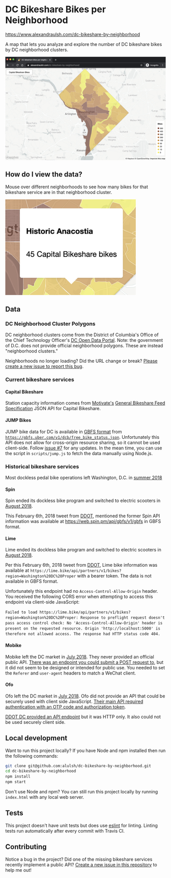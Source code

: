 # DC Bikeshare Bikes per Neighborhood

https://www.alexandraulsh.com/dc-bikeshare-by-neighborhood

A map that lets you analyze and explore the number of DC bikeshare bikes by DC neighborhood clusters.

![Screenshot of dc-bikeshare-by-neighborhood map](assets/map-full.png)

## How do I view the data?

Mouse over different neighborhoods to see how many bikes for that bikeshare service are in that neighborhood cluster.

![Neighborhood mouseover popup with number of bikeshare bikes](assets/mouseover.png)

## Data

### DC Neighborhood Cluster Polygons

DC neighborhood clusters come from the District of Columbia's Office of the Chief Technology Officer's [DC Open Data Portal](http://opendata.dc.gov/datasets/neighborhood-clusters). Note: the government of D.C. does not provide official neighborhood polygons. These are instead "neighborhood clusters."

Neighborhoods no longer loading? Did the URL change or break? [Please create a new issue to report this bug](https://github.com/alulsh/dc-bikeshare-by-neighborhood/issues/new).

### Current bikeshare services

#### Capital Bikeshare

Station capacity information comes from [Motivate's](https://www.motivateco.com/use-our-data/) [General Bikeshare Feed Specification](https://gbfs.capitalbikeshare.com/gbfs/gbfs.json) JSON API for Capital Bikeshare.

#### JUMP Bikes

JUMP bike data for DC is available in [GBFS format](https://github.com/NABSA/gbfs) from [`https://gbfs.uber.com/v1/dcb/free_bike_status.json`](https://gbfs.uber.com/v1/dcb/free_bike_status.json). Unfortunately this API does not allow for cross-origin resource sharing, so it cannot be used client-side. Follow [issue #7](https://github.com/alulsh/dc-bikeshare-by-neighborhood/issues/7) for any updates. In the mean time, you can use the script in `scripts/jump.js` to fetch the data manually using Node.js.

### Historical bikeshare services

Most dockless pedal bike operations left Washington, D.C. in [summer 2018](https://ggwash.org/view/69307/who-killed-dcs-dockless-pedal-bicycles)

#### Spin

Spin ended its dockless bike program and switched to electric scooters in [August 2018](https://dc.curbed.com/2018/8/20/17761122/dc-dockless-bikes-scooters-transportation-spin-pilot).

This February 6th, 2018 tweet from [DDOT](https://twitter.com/DDOTDC/status/960885112731832320), mentioned the former Spin API information was available at https://web.spin.pm/api/gbfs/v1/gbfs in GBFS format.

#### Lime

Lime ended its dockless bike program and switched to electric scooters in [August 2018](https://dc.curbed.com/2018/8/31/17806012/dc-dockless-bikes-scooters-lime-pilot-program).

Per this February 6th, 2018 tweet from [DDOT](https://twitter.com/DDOTDC/status/960885111066636289), Lime bike information was available at `https://lime.bike/api/partners/v1/bikes?region=Washington%20DC%20Proper` with a bearer token. The data is not available in GBFS format.

Unfortunately this endpoint had no `Access-Control-Allow-Origin` header. You received the following CORS error when attempting to access this endpoint via client-side JavaScript:

`Failed to load https://lime.bike/api/partners/v1/bikes?region=Washington%20DC%20Proper: Response to preflight request doesn't pass access control check: No 'Access-Control-Allow-Origin' header is present on the requested resource. Origin 'http://localhost:5000' is therefore not allowed access. The response had HTTP status code 404.`

#### Mobike

Mobike left the DC market in [July 2018](https://www.washingtonpost.com/news/dr-gridlock/wp/2018/07/25/mobike-becomes-second-dockless-bike-operator-to-pull-out-of-d-c/). They never provided an official public API. [There was an endpoint you could submit a POST request to](https://github.com/ubahnverleih/WoBike#mobike-china-italy-uk-japan), but it did not seem to be designed or intended for public use. You needed to set the `Referer` and `user-agent` headers to match a WeChat client.

#### Ofo

Ofo left the DC market in [July 2018](https://www.washingtonpost.com/news/dr-gridlock/wp/2018/07/24/dockless-bike-share-company-ofo-is-the-first-to-pull-out-of-d-c/). Ofo did not provide an API that could be securely used with client side JavaScript. [Their main API required authentication with an OTP code and authorization token](https://github.com/ubahnverleih/WoBike/blob/master/Ofo.md).

[DDOT DC provided an API endpoint](https://twitter.com/DDOTDC/status/963143987216314368) but it was HTTP only. It also could not be used securely client side.

## Local development

Want to run this project locally? If you have Node and npm installed then run the following commands:

```sh
git clone git@github.com:alulsh/dc-bikeshare-by-neighborhood.git
cd dc-bikeshare-by-neighborhood
npm install
npm start
```

Don't use Node and npm? You can still run this project locally by running `index.html` with any local web server.

## Tests

This project doesn't have unit tests but does use [eslint](https://eslint.org/) for linting. Linting tests run automatically after every commit with Travis CI.

## Contributing

Notice a bug in the project? Did one of the missing bikeshare services recently implement a public API? [Create a new issue in this repository](https://github.com/alulsh/dc-bikeshare-by-neighborhood/issues/new) to help me out!
